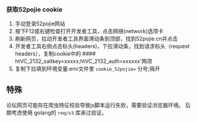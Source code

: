 ### 获取52pojie cookie

1. 手动登录52pojie网站
2. 按下F12或右键检查打开开发者工具，点击网络(network)选项卡
3. 刷新网页，拉动开发者工具界面滑动条到顶部，找到52pojie.cn并点击
4. 开发者工具右侧点击标头(headers)，下拉滑动条，找到请求标头（request headers），复制cookie中的 ####
   htVC_2132_saltkey=xxxxx;htVC_2132_auth=xxxxxx'两项
5. 复制下拉填到环境变量.env文件里 `cookie_52pojie=` 分号;隔开

## 特殊

论坛网页可能存在爬虫特征校验导致js脚本运行失败，需要验证浏览器环境。
后期考虑使用 golang的  `req/v3` 库来过验证。